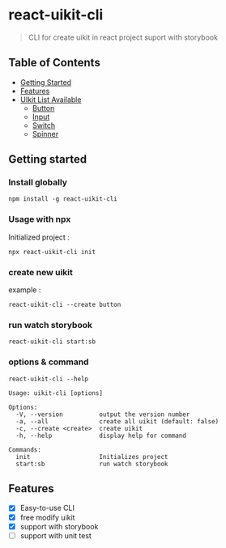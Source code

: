# react-uikit-cli

> CLI for create uikit in react project suport with storybook

## Table of Contents
- [Getting Started](#getting-started)
- [Features](#features)
- [UIkit List Available](https://rismanss.github.io/react-uikit-cli/)
	- [Button](https://rismanss.github.io/react-uikit-cli/?path=/docs/button--example)
	- [Input](https://rismanss.github.io/react-uikit-cli/?path=/docs/input--example)
	- [Switch](https://rismanss.github.io/react-uikit-cli/?path=/docs/switch--example)
  - [Spinner](https://rismanss.github.io/react-uikit-cli/?path=/docs/spinner--example)

## Getting started
### Install globally
```
npm install -g react-uikit-cli
```
### Usage with npx
Initialized project :
```
npx react-uikit-cli init
```
### create new uikit
example :
```
react-uikit-cli --create button
```
### run watch storybook
```
react-uikit-cli start:sb
```
### options & command
```
react-uikit-cli --help
```
```
Usage: uikit-cli [options]

Options:
  -V, --version          output the version number        
  -a, --all              create all uikit (default: false)
  -c, --create <create>  create uikit
  -h, --help             display help for command

Commands:
  init                   Initializes project
  start:sb               run watch storybook
```

## Features
- [x] Easy-to-use CLI
- [x] free modify uikit
- [x] support with storybook
- [ ] support with unit test
